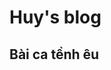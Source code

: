 <!DOCTYPE html>
<html>
<head>
  <meta charset="utf-8">
  <meta name="viewport" content="width=device-width">
  <title>JS Bin</title>
</head>
<body>
  <h1> Huy's blog </h1>
  <h2> Bài ca tềnh êu </h2>
  
</body>
</html>
